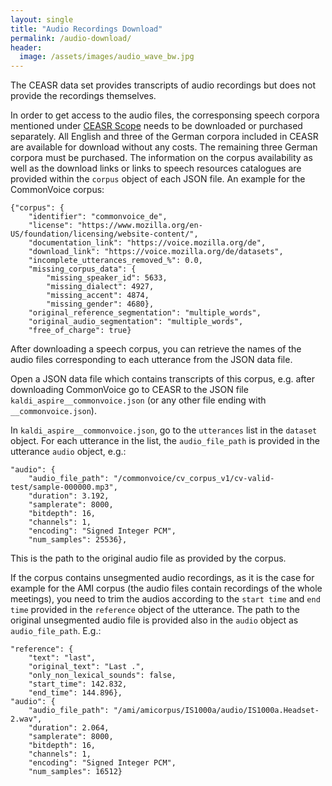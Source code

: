 ```yaml
---
layout: single
title: "Audio Recordings Download"
permalink: /audio-download/
header:
  image: /assets/images/audio_wave_bw.jpg
---
```


The CEASR data set provides transcripts of audio recordings but does not provide the recordings themselves.

In order to get access to the audio files, the corresponsing speech corpora mentioned under [CEASR Scope](https://ceasr-corpus.github.io/scope/) needs to be downloaded or purchased separately.
All English and three of the German corpora included in CEASR are available for download without any costs.
The remaining three German corpora must be purchased.
The information on the corpus availability as well as the download links
or links to speech resources catalogues are provided within the ``corpus`` object of each JSON file. An example for the CommonVoice corpus:

```
{"corpus": {
    "identifier": "commonvoice_de",
    "license": "https://www.mozilla.org/en-US/foundation/licensing/website-content/",
    "documentation_link": "https://voice.mozilla.org/de",
    "download_link": "https://voice.mozilla.org/de/datasets",
    "incomplete_utterances_removed_%": 0.0,
    "missing_corpus_data": {
        "missing_speaker_id": 5633,
        "missing_dialect": 4927,
        "missing_accent": 4874,
        "missing_gender": 4680},
    "original_reference_segmentation": "multiple_words",
    "original_audio_segmentation": "multiple_words",
    "free_of_charge": true}
```

After downloading a speech corpus, you can retrieve the names of the audio files corresponding to each utterance from the JSON data file.

Open a JSON data file which contains transcripts of this corpus,
e.g. after downloading CommonVoice go to CEASR to the JSON file ``kaldi_aspire__commonvoice.json``
(or any other file ending with ``__commonvoice.json``).

In ``kaldi_aspire__commonvoice.json``, go to the ``utterances`` list in the ``dataset`` object. For each utterance in the list, the ``audio_file_path`` is provided in the utterance ``audio`` object, e.g.:
```
"audio": {
    "audio_file_path": "/commonvoice/cv_corpus_v1/cv-valid-test/sample-000000.mp3",
    "duration": 3.192,
    "samplerate": 8000,
    "bitdepth": 16,
    "channels": 1,
    "encoding": "Signed Integer PCM",
    "num_samples": 25536},
```
This is the path to the original audio file as provided by the corpus.

If the corpus contains unsegmented audio recordings, as it is the case for example for the AMI corpus
(the audio files contain recordings of the whole meetings),
you need to trim the audios according to the ``start time`` and ``end time`` provided in the ``reference`` object of the utterance.
The path to the original unsegmented audio file is provided also in the ``audio`` object as ``audio_file_path``. E.g.:

```
"reference": {
    "text": "last",
    "original_text": "Last .",
    "only_non_lexical_sounds": false,
    "start_time": 142.832,
    "end_time": 144.896},
"audio": {
    "audio_file_path": "/ami/amicorpus/IS1000a/audio/IS1000a.Headset-2.wav",
    "duration": 2.064,
    "samplerate": 8000,
    "bitdepth": 16,
    "channels": 1,
    "encoding": "Signed Integer PCM",
    "num_samples": 16512}
```
